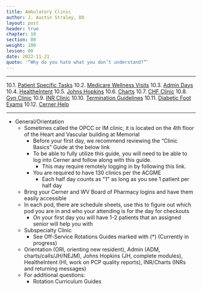 ```yaml
---
title: Ambulatory Clinic
author: J. Austin Straley, DO
layout: post
header: true
chapter: 10
section: 00
weight: 100
lesson: 00
date: 2022-11-21
quote: '“Why do you hate what you don’t understand?”'
---
```


<hr>

10.1. [Patient Specific Tasks][1]
10.2. [Medicare Wellness Visits][2]
10.3. [Admin Days][3]
10.4. [HealtheIntent][4]
10.5. [Johns Hopkins][5]
10.6. [Charts][6]
10.7. [CHF Clinic][7]
10.8. [Gyn Clinic][8]
10.9. [INR Clinic][9]
10.10. [Termination Guidelines][10]
10.11. [Diabetic Foot Exams][11]
10.12. [Cerner Help][12]
<hr>

- General/Orientation
	- Sometimes called the OPCC or IM clinic, it is located on the 4th floor of the Heart and Vascular building at Memorial
		- Before your first day, we recommend reviewing the “Clinic Basics” Guide at the below link
		- To be able to fully utilize this guide, you will need to be able to log into Cerner and follow along with this guide.
			- This may require remotely logging in by following this link.
		- You are required to have 130 clinics per the ACGME
			- Each half day counts as "1" as long as you see 1 patient per half day
	- Bring your Cerner and WV Board of Pharmacy logins and have them easily accessible
	- In each pod, there are schedule sheets, use this to figure out which pod you are in and who your attending is for the day for checkouts
		- On your first day you will have 1-2 patients that an assigned senior will help you with
	- Subspecialty Clinic
		- See Off-Service Rotations Guides marked with (*) (Currently in progress)
	- Orientation (ORI, orienting new resident), Admin (ADM, charts/calls/JH/NEJM), Johns Hopkins (JH, complete modules), HealtheIntent (HI, work on PCP quality reports), INR/Charts (INRs and returning messages)
	- For additional questions:
		- Rotation Curriculum Guides 

[1]: /internguidepages/chapter10/1-patient-tasks/
[2]: /internguidepages/chapter10/2-medicare-wellness-visit/
[3]: /internguidepages/chapter10/3-admin-days/
[4]: /internguidepages/chapter10/4-healtheintent/
[5]: /internguidepages/chapter10/5-johnshopkins/
[6]: /internguidepages/chapter10/6-charts/
[7]: /internguidepages/chapter10/7-chf/
[8]: /internguidepages/chapter10/8-gynclinic/
[9]: /internguidepages/chapter10/9-inrclinic/
[10]: /internguidepages/chapter10/10-terminationguidelines/
[11]: /internguidepages/chapter10/11-diabetic-foot-exam/
[12]: /internguidepages/chapter10/12-cerner-help/

